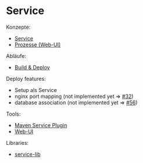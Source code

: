# Service

Konzepte:
* [Service](service.md)
* [Prozesse (Web-UI)](web-ui-process.md )

Abläufe:
* [Build & Deploy](build+deploy.md)

Deploy features:
* Setup als Service
* nginx port mapping (not implemented yet => [#32](https://github.com/microservice-test-exolin/maven-service-plugin/issues/32))
* database association (not implemented yet => [#56](https://github.com/microservice-test-exolin/maven-service-plugin/issues/56))

Tools:
* [Maven Service Plugin](maven-deployment-plugin.md)
* [Web-UI](web-ui.md)

Libraries:
* [service-lib](service-lib.md)
